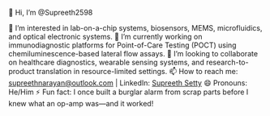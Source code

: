 👋 Hi, I’m @Supreeth2598

👀 I’m interested in lab-on-a-chip systems, biosensors, MEMS, microfluidics, and optical electronic systems.
🌱 I’m currently working on immunodiagnostic platforms for Point-of-Care Testing (POCT) using chemiluminescence-based lateral flow assays.
💞️ I’m looking to collaborate on healthcare diagnostics, wearable sensing systems, and research-to-product translation in resource-limited settings.
📫 How to reach me: supreethnarayan@outlook.com | LinkedIn: [Supreeth Setty](https://www.linkedin.com/in/supreethsetty/)
😄 Pronouns: He/Him
⚡ Fun fact: I once built a burglar alarm from scrap parts before I knew what an op-amp was—and it worked!
